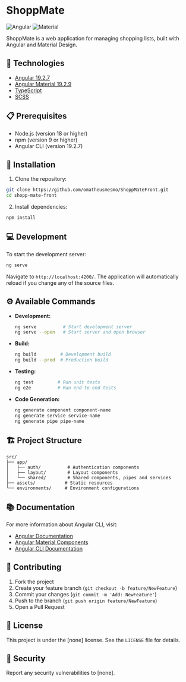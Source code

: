 # ShoppMate

![Angular](https://img.shields.io/badge/Angular-19.2.7-red)
![Material](https://img.shields.io/badge/Material-19.2.9-purple)

ShoppMate is a web application for managing shopping lists, built with Angular and Material Design.

## 🚀 Technologies

- [Angular 19.2.7](https://angular.dev/)
- [Angular Material 19.2.9](https://material.angular.io/)
- [TypeScript](https://www.typescriptlang.org/)
- [SCSS](https://sass-lang.com/)

## 📋 Prerequisites

- Node.js (version 18 or higher)
- npm (version 9 or higher)
- Angular CLI (version 19.2.7)

## 🔧 Installation

1. Clone the repository:
```bash
git clone https://github.com/omatheusmesmo/ShoppMateFront.git 
cd shopp-mate-front
```

2. Install dependencies:
```bash
npm install
```

## 💻 Development

To start the development server:

```bash
ng serve
```

Navigate to `http://localhost:4200/`. The application will automatically reload if you change any of the source files.

## ⚙️ Available Commands

- **Development:**
  ```bash
  ng serve          # Start development server
  ng serve --open   # Start server and open browser
  ```

- **Build:**
  ```bash
  ng build         # Development build
  ng build --prod  # Production build
  ```

- **Testing:**
  ```bash
  ng test         # Run unit tests
  ng e2e          # Run end-to-end tests
  ```

- **Code Generation:**
  ```bash
  ng generate component component-name
  ng generate service service-name
  ng generate pipe pipe-name
  ```

## 🏗️ Project Structure

```
src/
├── app/
│   ├── auth/          # Authentication components
│   ├── layout/        # Layout components
│   └── shared/        # Shared components, pipes and services
├── assets/           # Static resources
└── environments/     # Environment configurations
```

## 📚 Documentation

For more information about Angular CLI, visit:
- [Angular Documentation](https://angular.dev/)
- [Angular Material Components](https://material.angular.io/components)
- [Angular CLI Documentation](https://angular.dev/tools/cli)

## 🤝 Contributing

1. Fork the project
2. Create your feature branch (`git checkout -b feature/NewFeature`)
3. Commit your changes (`git commit -m 'Add: NewFeature'`)
4. Push to the branch (`git push origin feature/NewFeature`)
5. Open a Pull Request

## 📝 License

This project is under the [none] license. See the `LICENSE` file for details.

## 🔐 Security

Report any security vulnerabilities to [none].
